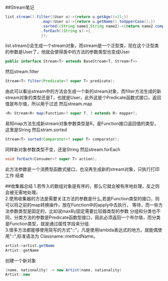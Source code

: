 ##Stream笔记
```java
list.stream().filter((User u)->{return u.getAge()>21;})
                .map((User u)->{return u.getName().toUpperCase();})
                .sorted((String name1,String name2)->{return name2.compareTo(name1);})
                .forEach((String s)->{
                });
```
list.stream()会生成一个stream对象，而stream是一个泛型类，现在这个泛型类的参数是User了，他就会使得类中的方法的参数类型也变成User
```java
public interface Stream<T> extends BaseStream<T, Stream<T>>
```
然后stream.filter
```java
Stream<T> filter(Predicate<? super T> predicate);
```
由此可以看出stream中的方法会生成一个新的stream对象，而filter方法生成的新stream对象的类型还是T，也就是User，此外这是个Predicate函数式接口，返回值是布尔值，所以用于过滤
然后stream.map
```java
<R> Stream<R> map(Function<? super T, ? extends R> mapper);
```
易知map方法生成新stream对象参数类型是R，是Function接口返回值的类型，这里是String
然后stram.sorted
```java
Stream<T> sorted(Comparator<? super T> comparator);
```
同样新对象参数类型不变，还是String
然后stream.forEach
```java
void forEach(Consumer<? super T> action);
```
此方法参数是一个消费型函数式接口，也没再生成新的stream对象，只执行打印工作
结束

##收集器总结
1.若传入的数组对象是有序的，那么它就会被有序地处理，反之则会被无需地处理。  
2.使用收集器的方法是需要关注方法的参数是什么,若是Function类型的接口，则可以将之前的map转换操作，放在Function中的apply中去执行，
等待，而一些方法参数类型是固定的，比如说maxBy固定需要比较器类型的参数
分组和分类也不同，分类方法的参数是Predicate函数型接口，因此必须返回一个布尔值，而分类是Function类型，就是通过属性字段来分组.        
3.很多方法都能够使用简写的方式"::"，凡是使用lambda表达式的地方。就能偶使用"::",标准语法为 Classname::methodName。
```java
artist->artist.getName
Artist::getName
```
创建一个新对象
```java
(name, nationality) -> new Artist(name, nationality)
Artist::new
```